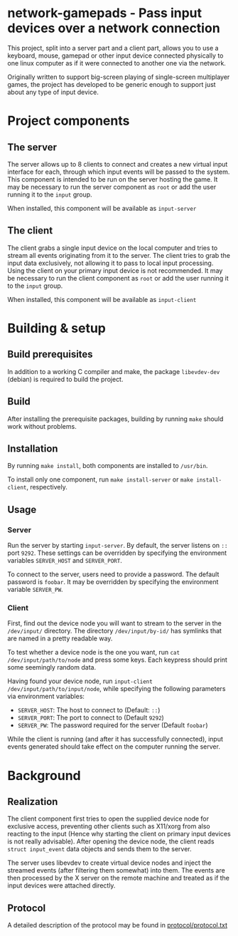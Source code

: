 # network-gamepads - Pass input devices over a network connection

This project, split into a server part and a client part, allows you
to use a keyboard, mouse, gamepad or other input device connected physically to 
one linux computer as if it were connected to another one via the network.

Originally written to support big-screen playing of single-screen multiplayer games,
the project has developed to be generic enough to support just about any type of
input device.

# Project components

## The server

The server allows up to 8 clients to connect and creates a new virtual input interface
for each, through which input events will be passed to the system. This component
is intended to be run on the server hosting the game. It may be necessary to run the
server component as `root` or add the user running it to the `input` group.

When installed, this component will be available as `input-server`

## The client

The client grabs a single input device on the local computer and tries to stream all
events originating from it to the server. The client tries to grab the input data exclusively,
not allowing it to pass to local input processing. Using the client on your primary input device
is not recommended. It may be necessary to run the client component as `root` or add the user 
running it to the `input` group.

When installed, this component will be available as `input-client`

# Building & setup

## Build prerequisites

In addition to a working C compiler and make, the package `libevdev-dev` (debian) is required
to build the project.

## Build

After installing the prerequisite packages, building by running `make` should work without problems.

## Installation

By running `make install`, both components are installed to `/usr/bin`.

To install only one component, run `make install-server` or `make install-client`, respectively.

## Usage

### Server

Run the server by starting `input-server`. By default, the server listens on `::` port `9292`.
These settings can be overridden by specifying the environment variables `SERVER_HOST` and `SERVER_PORT`.

To connect to the server, users need to provide a password. The default password is `foobar`.
It may be overridden by specifying the environment variable `SERVER_PW`.

### Client

First, find out the device node you will want to stream to the server in the `/dev/input/` directory.
The directory `/dev/input/by-id/` has symlinks that are named in a pretty readable way.

To test whether a device node is the one you want, run `cat /dev/input/path/to/node` and press some keys.
Each keypress should print some seemingly random data.

Having found your device node, run `input-client /dev/input/path/to/input/node`, while specifying the following
parameters via environment variables:

* `SERVER_HOST`: The host to connect to (Default: `::`)
* `SERVER_PORT`: The port to connect to (Default `9292`)
* `SERVER_PW`: The password required for the server (Default `foobar`)

While the client is running (and after it has successfully connected), input events generated should take effect
on the computer running the server.

# Background

## Realization

The client component first tries to open the supplied device node for exclusive access, preventing other
clients such as X11/xorg from also reacting to the input (Hence why starting the client on primary input devices is
not really advisable). After opening the device node, the client reads `struct input_event` data objects and sends them
to the server.

The server uses libevdev to create virtual device nodes and inject the streamed events (after filtering them somewhat)
into them. The events are then processed by the X server on the remote machine and treated as if the input devices
were attached directly.

## Protocol

A detailed description of the protocol may be found in [protocol/protocol.txt](protocol/protocol.txt)

